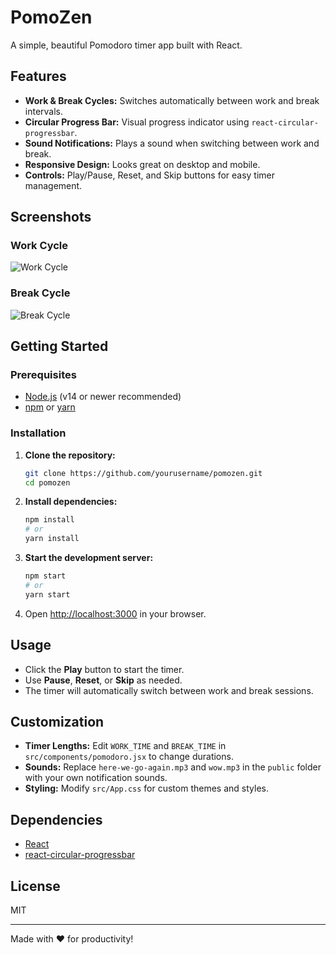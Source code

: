 # PomoZen

A simple, beautiful Pomodoro timer app built with React.

## Features

- **Work & Break Cycles:** Switches automatically between work and break intervals.
- **Circular Progress Bar:** Visual progress indicator using `react-circular-progressbar`.
- **Sound Notifications:** Plays a sound when switching between work and break.
- **Responsive Design:** Looks great on desktop and mobile.
- **Controls:** Play/Pause, Reset, and Skip buttons for easy timer management.

## Screenshots

### Work Cycle

![Work Cycle](work-cycle.png)

### Break Cycle

![Break Cycle](break-cycle.png)

## Getting Started

### Prerequisites

- [Node.js](https://nodejs.org/) (v14 or newer recommended)
- [npm](https://www.npmjs.com/) or [yarn](https://yarnpkg.com/)

### Installation

1. **Clone the repository:**
   ```sh
   git clone https://github.com/yourusername/pomozen.git
   cd pomozen
   ```

2. **Install dependencies:**
   ```sh
   npm install
   # or
   yarn install
   ```

3. **Start the development server:**
   ```sh
   npm start
   # or
   yarn start
   ```

4. Open [http://localhost:3000](http://localhost:3000) in your browser.

## Usage

- Click the **Play** button to start the timer.
- Use **Pause**, **Reset**, or **Skip** as needed.
- The timer will automatically switch between work and break sessions.

## Customization

- **Timer Lengths:** Edit `WORK_TIME` and `BREAK_TIME` in `src/components/pomodoro.jsx` to change durations.
- **Sounds:** Replace `here-we-go-again.mp3` and `wow.mp3` in the `public` folder with your own notification sounds.
- **Styling:** Modify `src/App.css` for custom themes and styles.

## Dependencies

- [React](https://reactjs.org/)
- [react-circular-progressbar](https://www.npmjs.com/package/react-circular-progressbar)

## License

MIT

---

Made with ❤️ for productivity!
